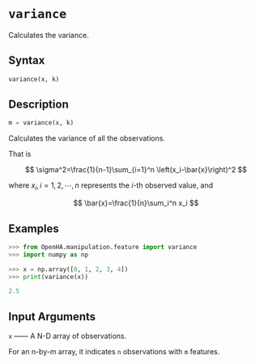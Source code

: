 # `variance`

Calculates the variance.

## Syntax

```python
variance(x, k)
```

## Description

```python
m = variance(x, k)
```

Calculates the variance of all the observations.

That is

$$
\sigma^2=\frac{1}{n-1}\sum_{i=1}^n \left(x_i-\bar{x}\right)^2
$$

where $x_i,i=1,2,\cdots,n$ represents the $i$-th observed value, and

$$
\bar{x}=\frac{1}{n}\sum_i^n x_i
$$

## Examples

```python
>>> from OpenHA.manipulation.feature import variance
>>> import numpy as np

>>> x = np.array([0, 1, 2, 3, 4])
>>> print(variance(x))

2.5

```

## Input Arguments

`x` —— A N-D array of observations.

For an n-by-m array, it indicates `n` observations with `m` features.
